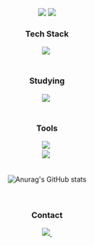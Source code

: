 <!--타이틀 부분-->
<div align="center">
  <img src="https://capsule-render.vercel.app/api?type=waving&color=BDBDC8&height=150&section=header&text=SHEEN&fontSize=120" />
<img src="https://capsule-render.vercel.app/api?type=waving&color=BDBDC8&height=150&section=footer" />


</div>

<!--내용 부분-->
<h3 align="center">Tech Stack </h3>


<div align="center">
  <img src="https://img.shields.io/badge/python-3670A0?style=for-the-badge&logo=python&logoColor=ffdd54" />&nbsp
</div>

<br>

<h3 align="center">Studying</h3>
<div align="center">
  <img src="https://img.shields.io/badge/python-3670A0?style=for-the-badge&logo=python&logoColor=ffdd54" />&nbsp
</div>

<br>

<h3 align="center">Tools</h3>
<div align="center">
  <img src="https://img.shields.io/badge/github-181717.svg?style=for-the-badge&logo=github&logoColor=white" />&nbsp
</div>

<div align="center">
    <img src="https://img.shields.io/badge/VSCode-2C2C32.svg?style=for-the-badge&logo=visual-studio-code&logoColor=22ABF3" />&nbsp
</div>
<br>

<div align="center">
  
![Anurag's GitHub stats](https://github-readme-stats.vercel.app/api?username=normenghub&show_icons=true&theme=radical)

</div>
<br>

<h3 align="center">Contact</h3>
<div align="center">
  <a href="mailto:normengdie@pusan.ac.kr">
    <img
      src="https://img.shields.io/badge/normengdie@pusan.ac.kr-D14836?style=for-the-badge&logo=gmail&logoColor=white"/>&nbsp
  </a>
</div>
